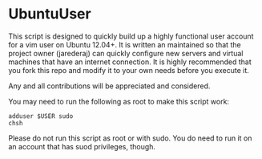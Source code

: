UbuntuUser
==========

This script is designed to quickly build up a highly functional user account 
for a vim user on Ubuntu 12.04+. It is written an maintained so that the 
project owner (jarederaj) can quickly configure new servers and virtual 
machines that have an internet connection. It is highly recommended that you 
fork this repo and modify it to your own needs before you execute it.

Any and all contributions will be appreciated and considered.

You may need to run the following as root to make this script work:

    adduser $USER sudo
    chsh

Please do not run this script as root or with sudo.  You do need to run it on 
an account that has suod privileges, though.
